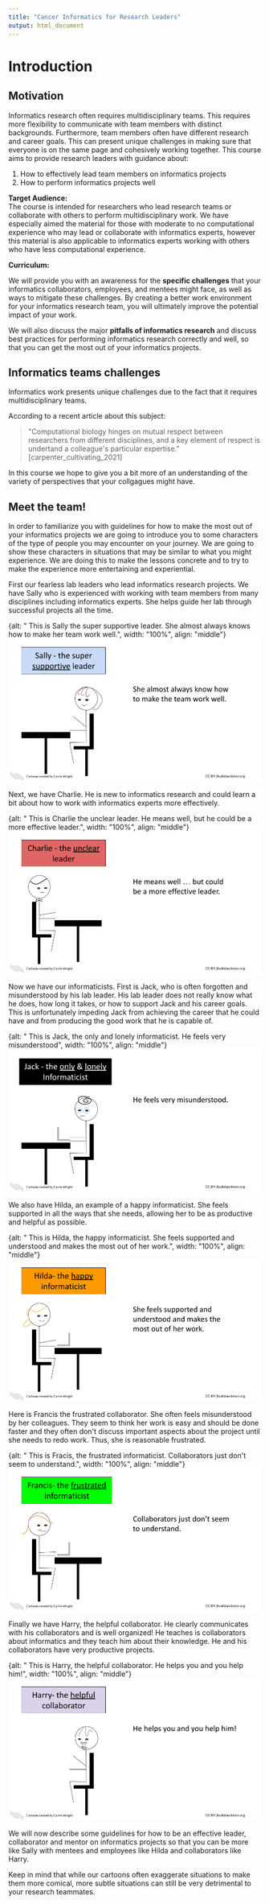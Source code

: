 ```yaml
---
title: "Cancer Informatics for Research Leaders"
output: html_document
---
```




# Introduction 

## Motivation

Informatics research often requires multidisciplinary teams. This requires more flexibility to communicate with team members with distinct backgrounds. Furthermore, team members often have different research and career goals. This can present unique challenges in making sure that everyone is on the same page and cohesively working together. This course aims to provide research leaders with guidance about:  

 1) How to effectively lead team members on informatics projects  
 2) How to perform informatics projects well   

**Target Audience:**  
The course is intended for researchers who lead research teams or collaborate with others to perform multidisciplinary work. We have especially aimed the material for those with moderate to no computational experience who may lead or collaborate with informatics experts, however this material is also applicable to informatics experts working with others who have less computational experience.

**Curriculum:**  

We will provide you with an awareness for the **specific challenges** that your informatics collaborators, employees, and mentees might face, as well as ways to mitigate these challenges. By creating a better work environment for your informatics research team, you will ultimately improve the potential impact of your work. 

We will also discuss the major **pitfalls of informatics research** and discuss best practices for performing informatics research correctly and well, so that you can get the most out of your informatics projects.


## Informatics teams challenges

Informatics work presents unique challenges due to the fact that it requires multidisciplinary teams. 

According to a recent article about this subject:

> "Computational biology hinges on mutual respect between researchers from different disciplines, and a key element of respect is undertand a colleague's particular expertise." [carpenter_cultivating_2021]


In this course we hope to give you a bit more of an understanding of the variety of perspectives that your collgagues might have.

## Meet the team!

In order to familiarize you with guidelines for how to make the most out of your informatics projects we are going to introduce you to some characters of the type of people you may encounter on your journey. We are going to show these characters in situations that may be similar to what you might experience. We are doing this to make the lessons concrete and to try to make the experience more entertaining and experiential.



First our fearless lab leaders who lead informatics research projects. We have Sally who is experienced with working with team members from many disciplines including informatics experts. She helps guide her lab through successful projects all the time.


{alt: " This is Sally the super supportive leader. She almost always knows how to make her team work well.", width: "100%", align: "middle"}
![](resources/images/01-intro_files/figure-html//1OU5qeRgN_fojGbcyu2qEdwlcKpDO6BveWtYW_u1Hqd4_gc53d3d234f_0_125.png)

Next, we have Charlie. He is new to informatics research and could learn a bit about how to work with informatics experts more effectively.


{alt: " This is Charlie the unclear leader. He means well, but he could be a more effective leader.", width: "100%", align: "middle"}
![](resources/images/01-intro_files/figure-html//1OU5qeRgN_fojGbcyu2qEdwlcKpDO6BveWtYW_u1Hqd4_gc53d3d234f_0_103.png)

Now we have our informaticists. First is Jack, who is often forgotten and misunderstood by his lab leader. His lab leader does not really know what he does, how long it takes, or how to support Jack and his career goals. This is unfortunately impeding Jack from achieving the career that he could have and from producing the good work that he is capable of. 


{alt: " This is Jack, the only and lonely informaticist. He feels very misunderstood", width: "100%", align: "middle"}
![](resources/images/01-intro_files/figure-html//1OU5qeRgN_fojGbcyu2qEdwlcKpDO6BveWtYW_u1Hqd4_gc53d3d234f_0_11.png)

We also have Hilda, an example of a happy informaticist. She feels supported in all the ways that she needs, allowing her to be as productive and helpful as possible.


{alt: " This is Hilda, the happy informaticist. She feels supported and understood and makes the most out of her work.", width: "100%", align: "middle"}
![](resources/images/01-intro_files/figure-html//1OU5qeRgN_fojGbcyu2qEdwlcKpDO6BveWtYW_u1Hqd4_gc53d3d234f_0_148.png)

Here is Francis the frustrated collaborator. She often feels misunderstood by her colleagues. They seem to think her work is easy and should be done faster and they often don't discuss important aspects about the project until she needs to redo work. Thus, she is reasonable frustrated.


{alt: " This is Fracis, the frustrated informaticist. Collaborators just don't seem to understand.", width: "100%", align: "middle"}
![](resources/images/01-intro_files/figure-html//1OU5qeRgN_fojGbcyu2qEdwlcKpDO6BveWtYW_u1Hqd4_gc53d3d234f_0_175.png)


Finally we have Harry, the helpful collaborator. He clearly communicates with his collaborators and is well organized! He teaches is collaborators about informatics and they teach him about their knowledge.  He and his collaborators have very productive projects. 


{alt: " This is Harry, the helpful collaborator. He helps you and you help him!", width: "100%", align: "middle"}
![](resources/images/01-intro_files/figure-html//1OU5qeRgN_fojGbcyu2qEdwlcKpDO6BveWtYW_u1Hqd4_gc53d3d234f_0_45.png)


We will now describe some guidelines for how to be an effective leader, collaborator and mentor on informatics projects so that you can be more like Sally with mentees and employees like Hilda and collaborators like Harry.

Keep in mind that while our cartoons often exaggerate situations to make them more comical, more subtle situations can still be very detrimental to your research teammates.

